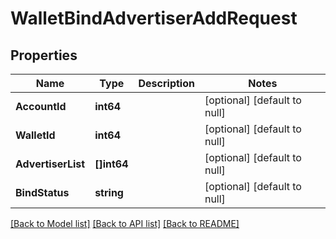 # WalletBindAdvertiserAddRequest

## Properties
Name | Type | Description | Notes
------------ | ------------- | ------------- | -------------
**AccountId** | **int64** |  | [optional] [default to null]
**WalletId** | **int64** |  | [optional] [default to null]
**AdvertiserList** | **[]int64** |  | [optional] [default to null]
**BindStatus** | **string** |  | [optional] [default to null]

[[Back to Model list]](../README.md#documentation-for-models) [[Back to API list]](../README.md#documentation-for-api-endpoints) [[Back to README]](../README.md)



